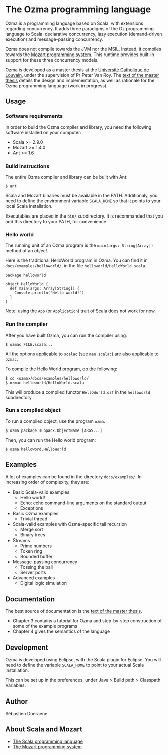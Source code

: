 The Ozma programming language
=============================

Ozma is a programming language based on Scala, with extensions regarding
concurrency. It adds three paradigms of the Oz programming language to Scala:
declarative concurrency, lazy execution (demand-driven execution) and
message-passing concurrency.

Ozma does not compile towards the JVM nor the MSIL. Instead, it compiles towards
the [Mozart programming system](http://www.mozart-oz.org/). This runtime
provides built-in support for these three concurrency models.

Ozma is developed as a master thesis at the [Université Catholique de
Louvain](http://www.uclouvain.be/), under the supervision of Pr Peter Van Roy.
The [text of the master
thesis](http://ks365195.kimsufi.com/~sjrd/master-thesis.pdf) details the design
and implementation, as well as rationale for the Ozma programming language
(work in progress).


Usage
-----

### Software requirements

In order to build the Ozma compiler and library, you need the following software
installed on your computer:

*   Scala >= 2.9.0
*   Mozart >= 1.4.0
*   Ant >= 1.6

### Build instructions

The entire Ozma compiler and library can be built with Ant:

    $ ant

Scala and Mozart binaries must be available in the PATH. Additionaly, you need
to define the environment variable `SCALA_HOME` so that it points to your local
Scala installation.

Executables are placed in the `bin/` subdirectory. It is recommanded that you
add this directory to your PATH, for convenience.

### Hello world

The running unit of an Ozma program is the `main(args: String[Array])` method of
an _object_.

Here is the traditional HelloWorld program in Ozma. You can find it in
`docs/examples/helloworld/`, in the file `helloworld/HelloWorld.scala`.

    package helloworld

    object HelloWorld {
      def main(args: Array[String]) {
        Console.println("Hello world!")
      }
    }

Note: using the `App` (or `Application`) trait of Scala does not work for now.

### Run the compiler

After you have built Ozma, you can run the compiler using:

    $ ozmac FILE.scala...

All the options applicable to `scalac` (see `man scalac`) are also applicable to
`ozmac`.

To compile the Hello World program, do the following:

    $ cd <ozma>/docs/examples/helloworld/
    $ ozmac helloworld/HelloWorld.scala

This will produce a compiled functor `HelloWorld.ozf` in the `helloworld`
subdirectory.

### Run a compiled object

To run a compiled object, use the program `ozma`.

    $ ozma package.subpack.ObjectName [ARGS...]

Then, you can run the Hello world program:

    $ ozma helloword.HelloWorld


Examples
--------

A lot of examples can be found in the directory `docs/examples/`. In increasing
order of complexity, they are:

*   Basic Scala-valid examples
    *   Hello world!
    *   Echo: echo command-line arguments on the standard output
    *   Exceptions
*   Basic Ozma examples
    *   Trivial thread
*   Scala-valid examples with Ozma-specific tail recursion
    *   Merge sort
    *   Binary trees
*   Streams
    *   Prime numbers
    *   Token ring
    *   Bounded buffer
*   Message-passing concurrency
    *   Tossing the ball
    *   Server ports
*   Advanced examples
    *   Digital logic simulation


Documentation
-------------

The best source of documentation is the [text of the master
thesis](http://ks365195.kimsufi.com/~sjrd/master-thesis.pdf).

*   Chapter 3 contains a tutorial for Ozma and step-by-step construction of some
    of the example programs
*   Chapter 4 gives the semantics of the language


Development
-----------

Ozma is developed using Eclipse, with the Scala plugin for Eclipse. You will
need to define the variable `SCALA_HOME` to point to your actual Scala
installation.

This can be set up in the preferences, under Java > Build path > Classpath
Variables.


Author
------

Sébastien Doeraene


About Scala and Mozart
----------------------

*   [The Scala programming language](http://www.scala-lang.org/)
*   [The Mozart programming system](http://www.mozart-oz.org/)
